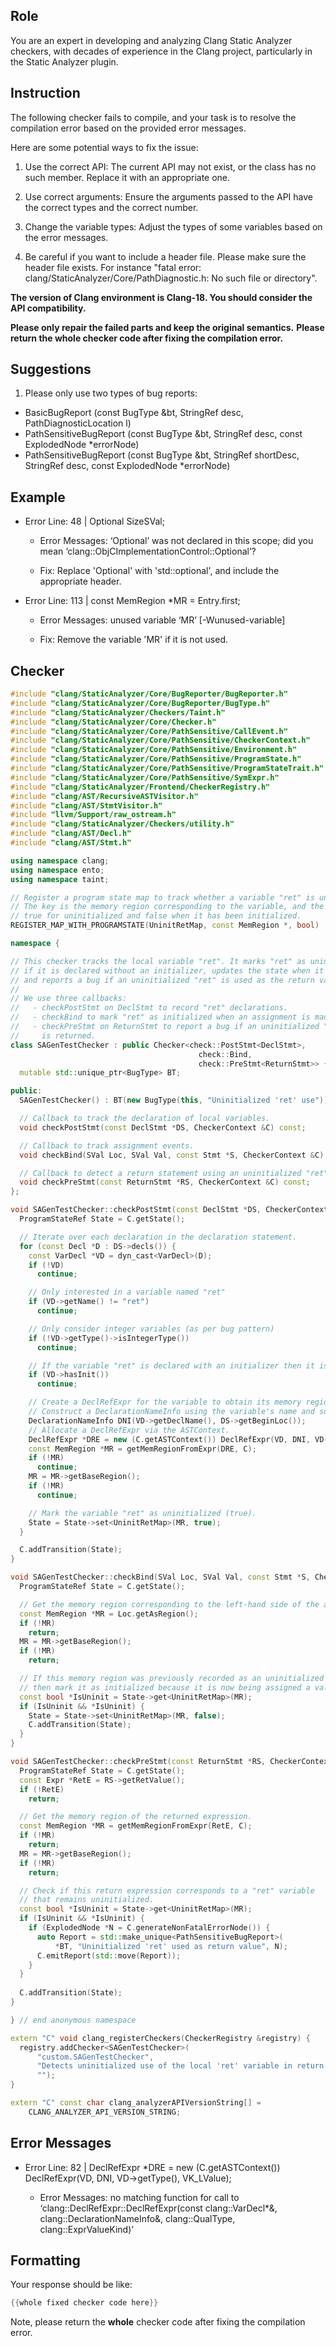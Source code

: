 ## Role

You are an expert in developing and analyzing Clang Static Analyzer checkers, with decades of experience in the Clang project, particularly in the Static Analyzer plugin.

## Instruction

The following checker fails to compile, and your task is to resolve the compilation error based on the provided error messages.

Here are some potential ways to fix the issue:

1. Use the correct API: The current API may not exist, or the class has no such member. Replace it with an appropriate one.

2. Use correct arguments: Ensure the arguments passed to the API have the correct types and the correct number.

3. Change the variable types: Adjust the types of some variables based on the error messages.

4. Be careful if you want to include a header file. Please make sure the header file exists. For instance "fatal error: clang/StaticAnalyzer/Core/PathDiagnostic.h: No such file or directory".

**The version of Clang environment is Clang-18. You should consider the API compatibility.**

**Please only repair the failed parts and keep the original semantics.**
**Please return the whole checker code after fixing the compilation error.**

## Suggestions

1. Please only use two types of bug reports:
  - BasicBugReport (const BugType &bt, StringRef desc, PathDiagnosticLocation l)
  - PathSensitiveBugReport (const BugType &bt, StringRef desc, const ExplodedNode *errorNode)
  - PathSensitiveBugReport (const BugType &bt, StringRef shortDesc, StringRef desc, const ExplodedNode *errorNode)

## Example

- Error Line: 48 |   Optional<DefinedOrUnknownSVal> SizeSVal; 

  - Error Messages: ‘Optional’ was not declared in this scope; did you mean ‘clang::ObjCImplementationControl::Optional’? 

  - Fix: Replace 'Optional<DefinedOrUnknownSVal>' with 'std::optional<DefinedOrUnknownSVal>', and include the appropriate header. 

- Error Line: 113 |     const MemRegion *MR = Entry.first;

    - Error Messages: unused variable ‘MR’ [-Wunused-variable]

    - Fix: Remove the variable 'MR' if it is not used.

## Checker

```cpp
#include "clang/StaticAnalyzer/Core/BugReporter/BugReporter.h"
#include "clang/StaticAnalyzer/Core/BugReporter/BugType.h"
#include "clang/StaticAnalyzer/Checkers/Taint.h"
#include "clang/StaticAnalyzer/Core/Checker.h"
#include "clang/StaticAnalyzer/Core/PathSensitive/CallEvent.h"
#include "clang/StaticAnalyzer/Core/PathSensitive/CheckerContext.h"
#include "clang/StaticAnalyzer/Core/PathSensitive/Environment.h"
#include "clang/StaticAnalyzer/Core/PathSensitive/ProgramState.h"
#include "clang/StaticAnalyzer/Core/PathSensitive/ProgramStateTrait.h"
#include "clang/StaticAnalyzer/Core/PathSensitive/SymExpr.h"
#include "clang/StaticAnalyzer/Frontend/CheckerRegistry.h"
#include "clang/AST/RecursiveASTVisitor.h"
#include "clang/AST/StmtVisitor.h"
#include "llvm/Support/raw_ostream.h"
#include "clang/StaticAnalyzer/Checkers/utility.h"
#include "clang/AST/Decl.h"
#include "clang/AST/Stmt.h"

using namespace clang;
using namespace ento;
using namespace taint;

// Register a program state map to track whether a variable "ret" is uninitialized.
// The key is the memory region corresponding to the variable, and the value is
// true for uninitialized and false when it has been initialized.
REGISTER_MAP_WITH_PROGRAMSTATE(UninitRetMap, const MemRegion *, bool)

namespace {

// This checker tracks the local variable "ret". It marks "ret" as uninitialized
// if it is declared without an initializer, updates the state when it is assigned,
// and reports a bug if an uninitialized "ret" is used as the return value.
//
// We use three callbacks:
//   - checkPostStmt on DeclStmt to record "ret" declarations.
//   - checkBind to mark "ret" as initialized when an assignment is made.
//   - checkPreStmt on ReturnStmt to report a bug if an uninitialized "ret"
//     is returned.
class SAGenTestChecker : public Checker<check::PostStmt<DeclStmt>,
                                          check::Bind,
                                          check::PreStmt<ReturnStmt>> {
  mutable std::unique_ptr<BugType> BT;

public:
  SAGenTestChecker() : BT(new BugType(this, "Uninitialized 'ret' use")) {}

  // Callback to track the declaration of local variables.
  void checkPostStmt(const DeclStmt *DS, CheckerContext &C) const;

  // Callback to track assignment events.
  void checkBind(SVal Loc, SVal Val, const Stmt *S, CheckerContext &C) const;

  // Callback to detect a return statement using an uninitialized "ret".
  void checkPreStmt(const ReturnStmt *RS, CheckerContext &C) const;
};

void SAGenTestChecker::checkPostStmt(const DeclStmt *DS, CheckerContext &C) const {
  ProgramStateRef State = C.getState();

  // Iterate over each declaration in the declaration statement.
  for (const Decl *D : DS->decls()) {
    const VarDecl *VD = dyn_cast<VarDecl>(D);
    if (!VD)
      continue;

    // Only interested in a variable named "ret"
    if (VD->getName() != "ret")
      continue;

    // Only consider integer variables (as per bug pattern)
    if (!VD->getType()->isIntegerType())
      continue;

    // If the variable "ret" is declared with an initializer then it is not an issue.
    if (VD->hasInit())
      continue;

    // Create a DeclRefExpr for the variable to obtain its memory region.
    // Construct a DeclarationNameInfo using the variable's name and source location.
    DeclarationNameInfo DNI(VD->getDeclName(), DS->getBeginLoc());
    // Allocate a DeclRefExpr via the ASTContext.
    DeclRefExpr *DRE = new (C.getASTContext()) DeclRefExpr(VD, DNI, VD->getType(), VK_LValue);
    const MemRegion *MR = getMemRegionFromExpr(DRE, C);
    if (!MR)
      continue;
    MR = MR->getBaseRegion();
    if (!MR)
      continue;

    // Mark the variable "ret" as uninitialized (true).
    State = State->set<UninitRetMap>(MR, true);
  }

  C.addTransition(State);
}

void SAGenTestChecker::checkBind(SVal Loc, SVal Val, const Stmt *S, CheckerContext &C) const {
  ProgramStateRef State = C.getState();

  // Get the memory region corresponding to the left-hand side of the assignment.
  const MemRegion *MR = Loc.getAsRegion();
  if (!MR)
    return;
  MR = MR->getBaseRegion();
  if (!MR)
    return;

  // If this memory region was previously recorded as an uninitialized "ret",
  // then mark it as initialized because it is now being assigned a value.
  const bool *IsUninit = State->get<UninitRetMap>(MR);
  if (IsUninit && *IsUninit) {
    State = State->set<UninitRetMap>(MR, false);
    C.addTransition(State);
  }
}

void SAGenTestChecker::checkPreStmt(const ReturnStmt *RS, CheckerContext &C) const {
  ProgramStateRef State = C.getState();
  const Expr *RetE = RS->getRetValue();
  if (!RetE)
    return;

  // Get the memory region of the returned expression.
  const MemRegion *MR = getMemRegionFromExpr(RetE, C);
  if (!MR)
    return;
  MR = MR->getBaseRegion();
  if (!MR)
    return;

  // Check if this return expression corresponds to a "ret" variable
  // that remains uninitialized.
  const bool *IsUninit = State->get<UninitRetMap>(MR);
  if (IsUninit && *IsUninit) {
    if (ExplodedNode *N = C.generateNonFatalErrorNode()) {
      auto Report = std::make_unique<PathSensitiveBugReport>(
          *BT, "Uninitialized 'ret' used as return value", N);
      C.emitReport(std::move(Report));
    }
  }
  
  C.addTransition(State);
}

} // end anonymous namespace

extern "C" void clang_registerCheckers(CheckerRegistry &registry) {
  registry.addChecker<SAGenTestChecker>(
      "custom.SAGenTestChecker", 
      "Detects uninitialized use of the local 'ret' variable in return statements", 
      "");
}

extern "C" const char clang_analyzerAPIVersionString[] =
    CLANG_ANALYZER_API_VERSION_STRING;

```

## Error Messages 

- Error Line: 82 |     DeclRefExpr *DRE = new (C.getASTContext()) DeclRefExpr(VD, DNI, VD->getType(), VK_LValue);

	- Error Messages: no matching function for call to ‘clang::DeclRefExpr::DeclRefExpr(const clang::VarDecl*&, clang::DeclarationNameInfo&, clang::QualType, clang::ExprValueKind)’



## Formatting 

Your response should be like: 

```cpp
{{whole fixed checker code here}}
```

Note, please return the **whole** checker code after fixing the compilation error.